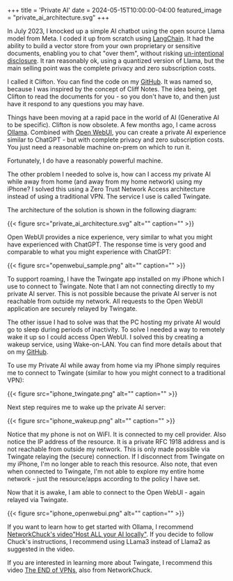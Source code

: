 +++
title = 'Private AI'
date = 2024-05-15T10:00:00-04:00
featured_image = "private_ai_architecture.svg"
+++

In July 2023, I knocked up a simple AI chatbot using the open source Llama model from Meta. I coded it up from scratch using [LangChain](https://www.langchain.com). It had the ability to build a vector store from your own proprietary or sensitive documents, enabling you to chat "over them", without risking [un-intentional disclosure](https://www.tomsguide.com/news/samsung-accidentally-leaked-its-secrets-to-chatgpt-three-times). It ran reasonably ok, using a quantized version of Llama, but the main selling point was the complete privacy and zero subscription costs.

I called it Clifton. You can find the code on my [GitHub](https://github.com/jasondchambers/clifton_ai). It was named so, because I was inspired by the concept of Cliff Notes. The idea being, get Clifton to read the documents for you - so you don't have to, and then just have it respond to any questions you may have.

Things have been moving at a rapid pace in the world of AI (Generative AI to be specific). Clifton is now obsolete. A few months ago, I came across [Ollama](https://ollama.com). Combined with [Open WebUI](https://docs.openwebui.com), you can create a private AI experience similar to ChatGPT - but with complete privacy and zero subscription costs. You just need a reasonable machine on-prem on which to run it.

Fortunately, I do have a reasonably powerful machine.

The other problem I needed to solve is, how can I access my private AI while away from home (and away from my home network) using my iPhone? I solved this using a Zero Trust Network Access architecture instead of using a traditional VPN. The service I use is called Twingate.

The architecture of the solution is shown in the following diagram:

{{< figure src="private_ai_architecture.svg" alt="" caption="" >}}

Open WebUI provides a nice experience, very similar to what you might have experienced with ChatGPT. The response time is very good and comparable to what you might experience with ChatGPT:

{{< figure src="openwebui_sample.png" alt="" caption="" >}}

To support roaming, I have the Twingate app installed on my iPhone which I use to connect to Twingate. Note that I am not connecting directly to my private AI server. This is not possible because the private AI server is not reachable from outside my network. All requests to the Open WebUI application are securely relayed by Twingate.

The other issue I had to solve was that the PC hosting my private AI would go to sleep during periods of inactivity. To solve I needed a way to remotely wake it up so I could access Open WebUI. I solved this by creating a wakeup service, using Wake-on-LAN. You can find more details about that on my [GitHub](https://github.com/jasondchambers/wakeupmachine).

To use my Private AI while away from home via my iPhone simply requires me to connect to Twingate (similar to how you might connect to a traditional VPN):

{{< figure src="iphone_twingate.png" alt="" caption="" >}}

Next step requires me to wake up the private AI server:

{{< figure src="iphone_wakeup.png" alt="" caption="" >}}

Notice that my phone is not on WiFI. It is connected to my cell provider. Also notice the IP address of the resource. It is a private RFC 1918 address and is not reachable from outside my network. This is only made possible via Twingate relaying the (secure) connection. If I disconnect from Twingate on my iPhone, I'm no longer able to reach this resource. Also note, that even when connected to Twingate, I'm not able to explore my entire home network - just the resource/apps according to the policy I have set.

Now that it is awake, I am able to connect to the Open WebUI - again relayed via Twingate.

{{< figure src="iphone_openwebui.png" alt="" caption="" >}}

If you want to learn how to get started with Ollama, I recommend [NetworkChuck's video"Host ALL your AI locally"](https://www.youtube.com/watch?v=Wjrdr0NU4Sk). If you decide to follow Chuck's instructions, I recommend using LLama3 instead of Llama2 as suggested in the video.

If you are interested in learning more about Twingate, I recommend this video [The END of VPNs](https://www.youtube.com/watch?v=IYmXPF3XUwo&t=1013s), also from NetworkChuck.

